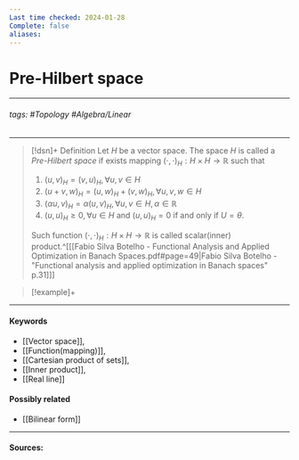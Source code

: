 ```yaml
---
Last time checked: 2024-01-28
Complete: false
aliases:
---
```

# Pre-Hilbert space
***
###### tags: #Topology  #Algebra/Linear 
***
>[!dsn]+ Definition
>Let $H$ be a vector space. The space $H$ is called a *Pre-Hilbert space* if exists mapping $(\cdot,\cdot)_{H}:H\times H\to\mathbb{R}$ such that
>1. $(u,v)_{H}=(v,u)_{H},\forall u,v\in H$
>2. $(u+v,w)_{H}=(u,w)_{H}+(v,w)_{H},\forall u,v,w\in H$ 
>3. $(\alpha u,v)_{H}=\alpha(u,v)_{H},\forall u,v\in H,\alpha\in\mathbb{R}$
>4. $(u,u)_{H}\ge0,\forall u\in H$ and $(u,u)_{H}=0$ if and only if $U=\theta$.
>
>Such function $(\cdot,\cdot)_{H}:H\times H\to\mathbb{R}$ is called scalar(inner) product.^[[[Fabio Silva Botelho - Functional Analysis and Applied Optimization in Banach Spaces.pdf#page=49|Fabio Silva Botelho - "Functional analysis and applied optimization in Banach spaces" p.31]]]

>[!example]+ 
>
***
#### Keywords
- [[Vector space]],
- [[Function(mapping)]],
- [[Cartesian product of sets]],
- [[Inner product]],
- [[Real line]]
#### Possibly related
- [[Bilinear form]]
***
#### Sources: